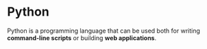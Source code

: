 # Python

Python is a programming language that can be used both for writing
**command-line scripts** or building **web applications**.
